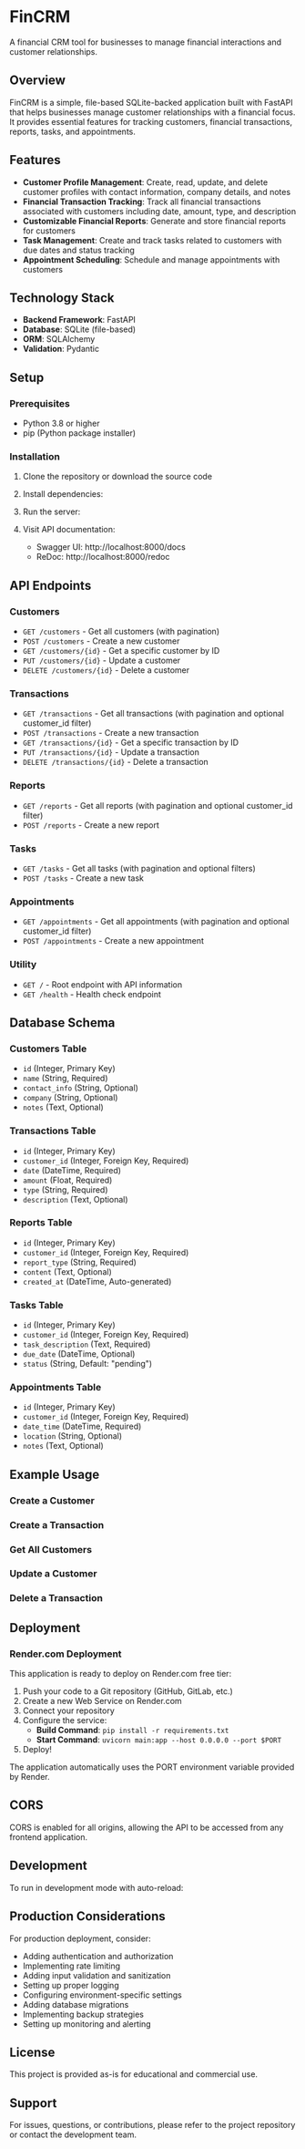 # FinCRM

A financial CRM tool for businesses to manage financial interactions and customer relationships.

## Overview

FinCRM is a simple, file-based SQLite-backed application built with FastAPI that helps businesses manage customer relationships with a financial focus. It provides essential features for tracking customers, financial transactions, reports, tasks, and appointments.

## Features

- **Customer Profile Management**: Create, read, update, and delete customer profiles with contact information, company details, and notes
- **Financial Transaction Tracking**: Track all financial transactions associated with customers including date, amount, type, and description
- **Customizable Financial Reports**: Generate and store financial reports for customers
- **Task Management**: Create and track tasks related to customers with due dates and status tracking
- **Appointment Scheduling**: Schedule and manage appointments with customers

## Technology Stack

- **Backend Framework**: FastAPI
- **Database**: SQLite (file-based)
- **ORM**: SQLAlchemy
- **Validation**: Pydantic

## Setup

### Prerequisites

- Python 3.8 or higher
- pip (Python package installer)

### Installation

1. Clone the repository or download the source code

2. Install dependencies:

3. Run the server:

4. Visit API documentation:
   - Swagger UI: http://localhost:8000/docs
   - ReDoc: http://localhost:8000/redoc

## API Endpoints

### Customers

- `GET /customers` - Get all customers (with pagination)
- `POST /customers` - Create a new customer
- `GET /customers/{id}` - Get a specific customer by ID
- `PUT /customers/{id}` - Update a customer
- `DELETE /customers/{id}` - Delete a customer

### Transactions

- `GET /transactions` - Get all transactions (with pagination and optional customer_id filter)
- `POST /transactions` - Create a new transaction
- `GET /transactions/{id}` - Get a specific transaction by ID
- `PUT /transactions/{id}` - Update a transaction
- `DELETE /transactions/{id}` - Delete a transaction

### Reports

- `GET /reports` - Get all reports (with pagination and optional customer_id filter)
- `POST /reports` - Create a new report

### Tasks

- `GET /tasks` - Get all tasks (with pagination and optional filters)
- `POST /tasks` - Create a new task

### Appointments

- `GET /appointments` - Get all appointments (with pagination and optional customer_id filter)
- `POST /appointments` - Create a new appointment

### Utility

- `GET /` - Root endpoint with API information
- `GET /health` - Health check endpoint

## Database Schema

### Customers Table
- `id` (Integer, Primary Key)
- `name` (String, Required)
- `contact_info` (String, Optional)
- `company` (String, Optional)
- `notes` (Text, Optional)

### Transactions Table
- `id` (Integer, Primary Key)
- `customer_id` (Integer, Foreign Key, Required)
- `date` (DateTime, Required)
- `amount` (Float, Required)
- `type` (String, Required)
- `description` (Text, Optional)

### Reports Table
- `id` (Integer, Primary Key)
- `customer_id` (Integer, Foreign Key, Required)
- `report_type` (String, Required)
- `content` (Text, Optional)
- `created_at` (DateTime, Auto-generated)

### Tasks Table
- `id` (Integer, Primary Key)
- `customer_id` (Integer, Foreign Key, Required)
- `task_description` (Text, Required)
- `due_date` (DateTime, Optional)
- `status` (String, Default: "pending")

### Appointments Table
- `id` (Integer, Primary Key)
- `customer_id` (Integer, Foreign Key, Required)
- `date_time` (DateTime, Required)
- `location` (String, Optional)
- `notes` (Text, Optional)

## Example Usage

### Create a Customer


### Create a Transaction


### Get All Customers


### Update a Customer


### Delete a Transaction


## Deployment

### Render.com Deployment

This application is ready to deploy on Render.com free tier:

1. Push your code to a Git repository (GitHub, GitLab, etc.)
2. Create a new Web Service on Render.com
3. Connect your repository
4. Configure the service:
   - **Build Command**: `pip install -r requirements.txt`
   - **Start Command**: `uvicorn main:app --host 0.0.0.0 --port $PORT`
5. Deploy!

The application automatically uses the PORT environment variable provided by Render.

## CORS

CORS is enabled for all origins, allowing the API to be accessed from any frontend application.

## Development

To run in development mode with auto-reload:


## Production Considerations

For production deployment, consider:

- Adding authentication and authorization
- Implementing rate limiting
- Adding input validation and sanitization
- Setting up proper logging
- Configuring environment-specific settings
- Adding database migrations
- Implementing backup strategies
- Setting up monitoring and alerting

## License

This project is provided as-is for educational and commercial use.

## Support

For issues, questions, or contributions, please refer to the project repository or contact the development team.